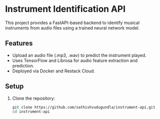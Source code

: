 # Instrument Identification API

This project provides a FastAPI-based backend to identify musical instruments from audio files using a trained neural network model.

## Features

- Upload an audio file (.mp3, .wav) to predict the instrument played.
- Uses TensorFlow and Librosa for audio feature extraction and prediction.
- Deployed via Docker and Restack Cloud.

## Setup

1. Clone the repository:
   ```bash
   git clone https://github.com/sathishvudugundla/instrument-api.git
   cd instrument-api
   ```
